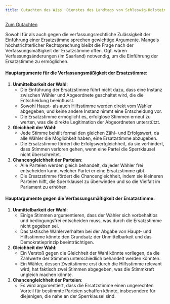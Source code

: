 ```yaml
---
title: Gutachten des Wiss. Dienstes des Landtags von Schleswig-Holstein 2015
---
```

[Zum Gutachten](https://www.google.com/url?sa=t&source=web&rct=j&opi=89978449&url=https://www.landtag.ltsh.de/infothek/wahl18/umdrucke/5400/umdruck-18-5441.pdf&ved=2ahUKEwi90828hKSHAxW88rsIHY_ZCYEQFnoECBgQAQ&usg=AOvVaw1HwEdR1FjxVEI5OOOF8WeZ)

Sowohl für als auch gegen die verfassungsrechtliche Zulässigkeit der Einführung einer Ersatzstimme sprechen gewichtige Argumente. Mangels höchstrichterlicher Rechtsprechung bleibt die Frage nach der Verfassungsmäßigkeit der Ersatzstimme offen. Ggf. wären Verfassungsänderungen (im Saarland) notwendig, um die Einführung der Ersatzstimme zu ermöglichen.
#### Hauptargumente für die Verfassungsmäßigkeit der Ersatzstimme:
1. **Unmittelbarkeit der Wahl**:
    - Die Einführung der Ersatzstimme führt nicht dazu, dass eine Instanz zwischen Wähler und Abgeordnete geschaltet wird, die die Entscheidung beeinflusst.
    - Sowohl Haupt- als auch Hilfsstimme werden direkt vom Wähler abgegeben, und keine andere Instanz nimmt eine Entscheidung vor.
    - Die Ersatzstimme ermöglicht es, erfolglose Stimmen erneut zu werten, was die direkte Legitimation der Abgeordneten unterstützt.
2. **Gleichheit der Wahl**:
    - Jede Stimme behält formal den gleichen Zähl- und Erfolgswert, da alle Wähler die Möglichkeit haben, eine Ersatzstimme abzugeben.
    - Die Ersatzstimme fördert die Erfolgswertgleichheit, da sie verhindert, dass Stimmen verloren gehen, wenn eine Partei die Sperrklausel nicht überschreitet.
3. **Chancengleichheit der Parteien**:
    - Alle Parteien werden gleich behandelt, da jeder Wähler frei entscheiden kann, welcher Partei er eine Ersatzstimme gibt.
    - Die Ersatzstimme fördert die Chancengleichheit, indem sie kleineren Parteien hilft, die Sperrklausel zu überwinden und so die Vielfalt im Parlament zu erhöhen.
#### Hauptargumente gegen die Verfassungsmäßigkeit der Ersatzstimme:
1. **Unmittelbarkeit der Wahl**:
    - Einige Stimmen argumentieren, dass der Wähler sich vorbehaltlos und bedingungsfrei entscheiden muss, was durch die Ersatzstimme nicht gegeben sei.
    - Das taktische Wählerverhalten bei der Abgabe von Haupt- und Hilfsstimme könnte den Grundsatz der Unmittelbarkeit und das Demokratieprinzip beeinträchtigen.
2. **Gleichheit der Wahl**:
    - Ein Verstoß gegen die Gleichheit der Wahl könnte vorliegen, da die Zählwerte der Stimmen unterschiedlich behandelt werden könnten.
    - Ein Wähler, dessen Zweitstimme erst durch die Hilfsstimme relevant wird, hat faktisch zwei Stimmen abgegeben, was die Stimmkraft ungleich machen könnte.
3. **Chancengleichheit der Parteien**:
    - Es wird argumentiert, dass die Ersatzstimme einen ungerechten Vorteil für bestimmte Parteien schaffen könnte, insbesondere für diejenigen, die nahe an der Sperrklausel sind.
